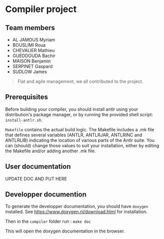 # Compiler project

## Team members
- AL JAMOUS Myriam
- BOUSLIMI Roua
- CHEVALIER Mathieu
- GUEDDOUDA Bachir
- MAISON Benjamin 
- SERPINET Gaspard
- SUDLOW James

> Flat and agile management, we all contributed to the project.

## Prerequisites
Before building your  compiler, you should install  antlr using your distribution's  package manager,  or by  running the  provided shell script: `install-antlr.sh`. 

`Makefile` contains the actual build logic. The Makefile includes a .mk file that defines several variables (ANTLR, ANTLRJAR, ANTLRINC and  ANTLRLIB) indicating the location of various parts of the Antlr suite. You can (should) change those values to suit your installation, either by editing the Makefile and/or adding another .mk file.

## User documentation
UPDATE DOC AND PUT HERE

## Developper documention
To generate the developper documentation, you should have `doxygen` installed. See https://www.doxygen.nl/download.html for installation.

Then in the `compiler` folder run : `make doc`

This will open the doxygen documentation in the browser.

